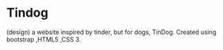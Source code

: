 # Tindog
(design) a website inspired by tinder, but for dogs, TinDog. Created using bootstrap ,HTML5 ,CSS 3.
